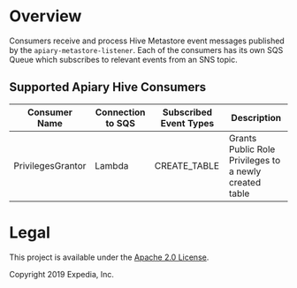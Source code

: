 # Overview

Consumers receive and process Hive Metastore event messages published by the `apiary-metastore-listener`. Each of the consumers has its own SQS Queue which subscribes to relevant events from an SNS topic.
 
## Supported Apiary Hive Consumers

|Consumer Name|Connection to SQS| Subscribed Event Types | Description
|----|----|----|----
|PrivilegesGrantor|Lambda|CREATE_TABLE|Grants Public Role Privileges to a newly created table 

# Legal
This project is available under the [Apache 2.0 License](http://www.apache.org/licenses/LICENSE-2.0.html).

Copyright 2019 Expedia, Inc.
